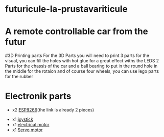 # futuricule-la-prustavariticule
# A remote controllable car from the futur 

#3D Printing parts
For the 3D Parts you will need to print 3 parts for the visual, you can fill the holes with hot glue for a great effect withs the LEDS
2 Parts for the chassis of the car and a ball bearing to put in the round hole in the middle for the rotaion
and of course four wheels, you can use lego parts for the rubber

# Electronik parts
* x2 [ESP8266](https://www.amazon.fr/ESP8266-ESP-12F-D%C3%A9veloppement-NodeMCU-Compatible/dp/B093G72SHN/ref=sr_1_9?dib=eyJ2IjoiMSJ9.YQX2ZC-7ArE__8t9lEkImfeOFQlYW9eR_XyTZMPGCydiMPJwFo3SH0q-W_OFCQVaprBaSgDgKUFxiD5nIVrr0IW19PVJFc_z57plBFBfBoV3HlBrnDa3Q6lioYCwLwiRWXQX80fjCXf8CUyLkz-3upz11ng5gtnv0pGEZXcWmNKQMx-EA08kAbi9U8pXfaJ0V6Ex86LzvyrJIOS2v5PLTjFltLwQ4vC14ntNHFdAaefURVhJp7JbfYM552nLaF_tlNEuJ1JF3BeTkcBYuGTSM_XfV1aNdN-g9t7jZFVkHNA.qCq0N1dXJ9OmZ2acd5-Qqt2cb141rRNyPm0DflF4T6M&dib_tag=se&keywords=ESP8266&qid=1712824245&sr=8-9)(the link is already 2 pieces)
+ x1 [joystick](https://www.amazon.fr/AZDelivery-Module-joystick-Arduino-gratuit/dp/B07V3HQSVY?th=1)
+ x1 [electrical motor](https://fr.aliexpress.com/item/1005005016612156.html?spm=a2g0o.productlist.main.5.73d012016IDG91&algo_pvid=0ec19e4d-8114-4067-838b-e0b8d7f2a974&algo_exp_id=0ec19e4d-8114-4067-838b-e0b8d7f2a974-2&pdp_npi=4%40dis%21EUR%210.72%210.53%21%21%210.76%210.56%21%402103847817128248219031199ecfb0%2112000031353632363%21sea%21FR%210%21AB&curPageLogUid=yBVCkdcyI8l4&utparam-url=scene%3Asearch%7Cquery_from%3A)
+ x1 [Servo motor](https://boutique.semageek.com/fr/104-micro-servo-tower-pro-sg90-3007447379574.html)
